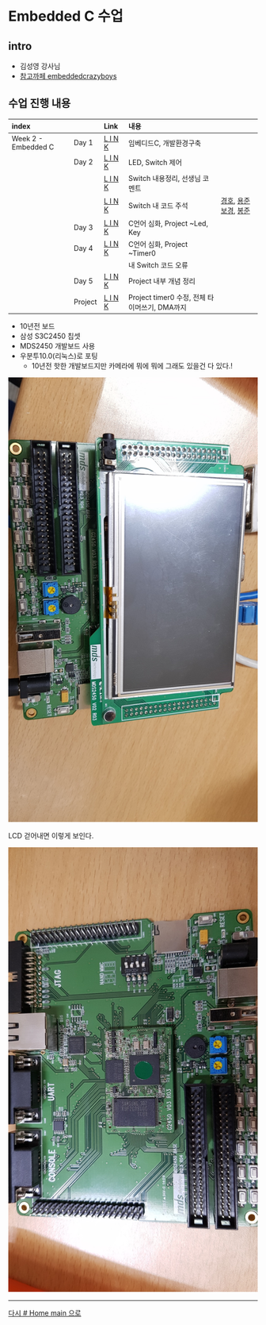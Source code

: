 

# Embedded C 수업

## intro

<!-- <img src=".\w01_c\source\img\이것이 C 언어다-샘플_페이지_01.jpg" width="30%" height="30%"> -->

* 김성영 강사님
* [참고까페 embeddedcrazyboys](https://cafe.naver.com/embeddedcrazyboys)

## 수업 진행 내용

|index||Link|내용||
|:---|:---|:---|:---|:---|
|Week 2 - Embedded C|Day 1|[L I N K](./w02_c/w02d01.md)|임베디드C, 개발환경구축
||Day 2|[L I N K](./w02_c/w02d02.md)|LED, Switch 제어
|||[L I N K](./w02_c/w02d02_switch_studying.md)|Switch 내용정리, 선생님 코멘트
|||[L I N K](./w02_c/w02d02_switch_studying2.md)|Switch 내 코드 주석|[경호](./w02_c/d03/Team_done/kh.c), [용준보경](./w02_c/d03/Team_done/ynb.c), [봉준](./w02_c/d03/Team_done/bj.c)
||Day 3|[L I N K](./w02_c/w02d03.md)|C언어 심화, Project ~Led, Key
||Day 4|[L I N K](./w02_c/w02d04.md)|C언어 심화, Project ~Timer0
||||내 Switch 코드 오류
||Day 5|[L I N K](./w02_c/w02d05.md)|Project 내부 개념 정리
||Project|[L I N K](./w02_c/w02proj.md)|Project timer0 수정, 전체 타이머쓰기, DMA까지

* 10년전 보드
* 삼성 S3C2450 칩셋
* MDS2450 개발보드 사용
* 우분투10.0(리눅스)로 포팅
  * 10년전 핫한 개발보드지만 카메라에 뭐에 뭐에 그래도 있을건 다 있다.!

![](./img/20190520_143956.jpg)

LCD 걷어내면 이렇게 보인다.

![](./img/20190520_143102.jpg)







---


[다시 # Home main 으로](../README.md)
